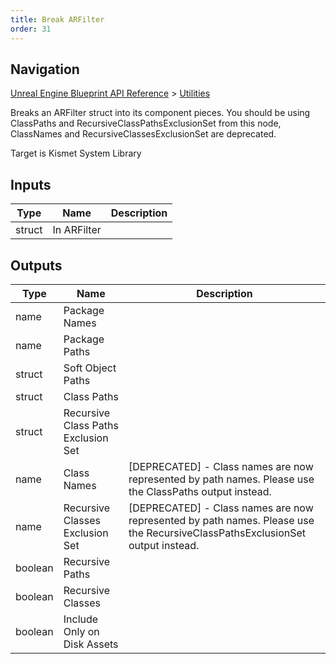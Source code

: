 ```yaml
---
title: Break ARFilter
order: 31
---
```

## Navigation

[Unreal Engine Blueprint API Reference](https://dev.epicgames.com/documentation/en-us/unreal-engine/BlueprintAPI) > [Utilities](https://dev.epicgames.com/documentation/en-us/unreal-engine/BlueprintAPI/Utilities)

Breaks an ARFilter struct into its component pieces. You should be using ClassPaths and RecursiveClassPathsExclusionSet from this node, ClassNames and RecursiveClassesExclusionSet are deprecated.

Target is Kismet System Library

## Inputs

| Type | Name | Description |
| --- | --- | --- |
| struct | In ARFilter |  |

## Outputs

| Type | Name | Description |
| --- | --- | --- |
| name | Package Names |  |
| name | Package Paths |  |
| struct | Soft Object Paths |  |
| struct | Class Paths |  |
| struct | Recursive Class Paths Exclusion Set |  |
| name | Class Names | \[DEPRECATED\] - Class names are now represented by path names. Please use the ClassPaths output instead. |
| name | Recursive Classes Exclusion Set | \[DEPRECATED\] - Class names are now represented by path names. Please use the RecursiveClassPathsExclusionSet output instead. |
| boolean | Recursive Paths |  |
| boolean | Recursive Classes |  |
| boolean | Include Only on Disk Assets |  |
